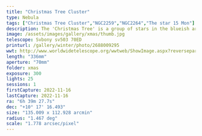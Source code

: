 ```yaml
---
title: "Christmas Tree Cluster"
type: Nebula
tags: ["Christmas Tree Cluster","NGC2259","NGC2264","The star 15 Mon"]
description: The 'Christmas Tree' is a group of stars in the blueish area lower left that form a triangle with a 'trunk.' It is oriented the same direction as the Cone Nebula, that is indeed the cone you see. There is a ton of nebulosity in the region and one glowing spot isn't a star, it's a galaxy. This is NGC2264, the Christmas Tree Cluster!
image: /assets/images/gallery/xmas/thumb.jpg
telescope: Svbony sv503 70ED
printurl: /gallery/winter/photo/2688009295
wwt: http://www.worldwidetelescope.org/wwtweb/ShowImage.aspx?reverseparity=False&scale=1.778386&name=xmas.jpg&imageurl=https://deepskyworkflows.com/assets/images/gallery/xmas/xmas.jpg&credits=Jeremy+Likness+at+DeepSkyWorkflows.com+(All+Rights+Reserved)&creditsUrl=&ra=99.795342&dec=10.295697&x=2402.1&y=1837.1&rotation=-145.08&thumb=https://deepskyworkflows.com/assets/images/gallery/xmas/thumb.jpg
length: "336mm"
aperture: "70mm"
folder: xmas
exposure: 300
lights: 25
sessions: 1
firstCapture: 2022-11-16 
lastCapture: 2022-11-16
ra: "6h 39m 27.7s"
dec: "+10° 17' 16.493"
size: "135.009 x 112.928 arcmin"
radius: "1.467 deg"
scale: "1.778 arcsec/pixel"
---
```

